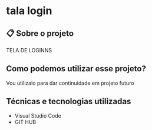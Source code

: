 # tala login

 

## 📋 Sobre o projeto
TELA DE LOGINNS



 ## Como podemos utilizar esse projeto?
Vou utilizalo para dar continuidade em projeto futuro

 


## Técnicas e tecnologias utilizadas
* Visual Studio Code
* GIT HUB


